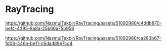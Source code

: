 # RayTracing

https://github.com/NazmulTakbir/RayTracing/assets/51092980/c4ddb870-bef4-4395-8a8a-25b66a75b956

https://github.com/NazmulTakbir/RayTracing/assets/51092980/ca283b67-fd06-446a-be11-c6dad89e7cd4
